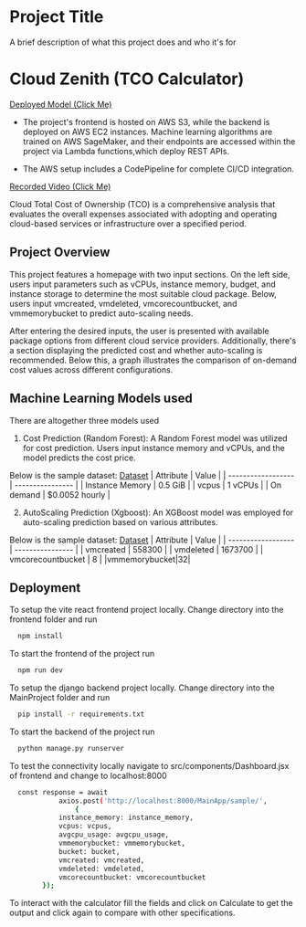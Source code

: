 
# Project Title

A brief description of what this project does and who it's for


# Cloud Zenith (TCO Calculator)
[Deployed Model (Click Me)](http://zenithbucket.s3-website.ap-south-1.amazonaws.com/)

- The project's frontend is hosted on AWS S3, while the backend is deployed on AWS EC2 instances. Machine learning algorithms are trained on AWS SageMaker, and their endpoints are accessed within the project via Lambda functions,which deploy REST APIs.

- The AWS setup includes a CodePipeline for complete CI/CD integration.

[Recorded Video (Click Me)](https://youtu.be/jB9jTphWZkw)

Cloud Total Cost of Ownership (TCO) is a comprehensive analysis that evaluates the overall expenses associated with adopting and operating cloud-based services or infrastructure over a specified period.



## Project Overview

This project features a homepage with two input sections. On the left side, users input parameters such as vCPUs, instance memory, budget, and instance storage to determine the most suitable cloud package. Below, users input vmcreated, vmdeleted, vmcorecountbucket, and vmmemorybucket to predict auto-scaling needs.

After entering the desired inputs, the user is presented with available package options from different cloud service providers. Additionally, there's a section displaying the predicted cost and whether auto-scaling is recommended. Below this, a graph illustrates the comparison of on-demand cost values across different configurations.
## Machine Learning Models used 
There are altogether three models used 

1) Cost Prediction (Random Forest):
A Random Forest model was utilized for cost prediction. Users input instance memory and vCPUs, and the model predicts the cost price.


Below is the sample dataset:
[Dataset](https://drive.google.com/file/d/1LIAqHj1_Gssd2sCiOsJXBcxZsR1oBrmq/view?usp=sharing)
| Attribute          | Value            |
| ------------------ | ---------------- |
| Instance Memory          | 0.5 GiB          |
| vcpus          | 1 vCPUs          |
| On demand  | $0.0052 hourly   |

2) AutoScaling Prediction (Xgboost):
An XGBoost model was employed for auto-scaling prediction based on various attributes.

Below is the sample dataset:
[Dataset](https://drive.google.com/drive/folders/1_tp9LqyovxzFmzSqypItUu0JaaOX7O0V?usp=sharing)
| Attribute          | Value            |
| ------------------ | ---------------- |
| vmcreated          | 558300         |
| vmdeleted          | 1673700          |
| vmcorecountbucket  | 8   |
|vmmemorybucket|32|

## Deployment

To setup the vite react frontend project locally. Change directory into the frontend folder and run

```bash
  npm install
```
To start the frontend of the project run

```bash
  npm run dev
```

To setup the django backend project locally. Change directory into the MainProject folder and run

```bash
  pip install -r requirements.txt
```
To start the backend of the project run

```bash
  python manage.py runserver
```
To test the connectivity locally navigate to src/components/Dashboard.jsx of frontend and change to localhost:8000

```bash
  const response = await
            axios.post('http://localhost:8000/MainApp/sample/',
                {
            instance_memory: instance_memory,
            vcpus: vcpus,
            avgcpu_usage: avgcpu_usage,
            vmmemorybucket: vmmemorybucket,
            bucket: bucket,
            vmcreated: vmcreated,
            vmdeleted: vmdeleted,
            vmcorecountbucket: vmcorecountbucket
        });
```
To interact with the calculator fill the fields and click on Calculate to get the output and click again to compare with other specifications.
